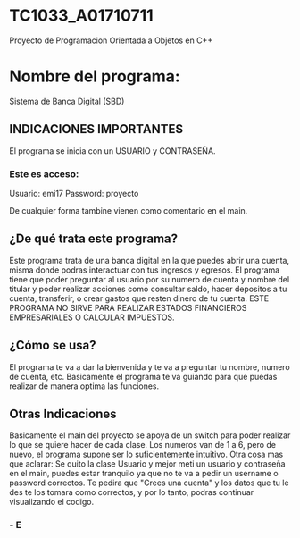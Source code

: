 # TC1033_A01710711
Proyecto de Programacion Orientada a Objetos en C++
# Nombre del programa: 
Sistema de Banca Digital (SBD)
## INDICACIONES IMPORTANTES
El programa se inicia con un USUARIO y CONTRASEÑA. 
### Este es acceso: 
Usuario: emi17
Password: proyecto

De cualquier forma tambine vienen como comentario en el main.

## ¿De qué trata este programa?
Este programa trata de una banca digital en la que puedes abrir una cuenta, misma donde podras interactuar con tus ingresos y egresos. 
El programa tiene que poder preguntar al usuario por su numero de cuenta y nombre del titular y poder realizar acciones como consultar saldo, hacer depositos a tu cuenta, transferir, o crear gastos que resten dinero de tu cuenta. 
ESTE PROGRAMA NO SIRVE PARA REALIZAR ESTADOS FINANCIEROS EMPRESARIALES O CALCULAR IMPUESTOS. 
## ¿Cómo se usa?
El programa te va a dar la bienvenida y te va a preguntar tu nombre, numero de cuenta, etc. Basicamente el programa te va guiando para que puedas realizar de manera optima las funciones. 
## Otras Indicaciones
Basicamente el main del proyecto se apoya de un switch para poder realizar lo que se quiere hacer de cada clase. Los numeros van de 1 a 6, pero de nuevo, el programa supone ser lo suficientemente intuitivo. 
Otra cosa mas que aclarar: Se quito la clase Usuario y mejor meti un usuario y contraseña en el main, puedes estar tranquilo ya que no te va a pedir un username o password correctos. Te pedira que "Crees una cuenta" y los datos que tu le des te los tomara como correctos, y por lo tanto, podras continuar visualizando el codigo.

### - E
